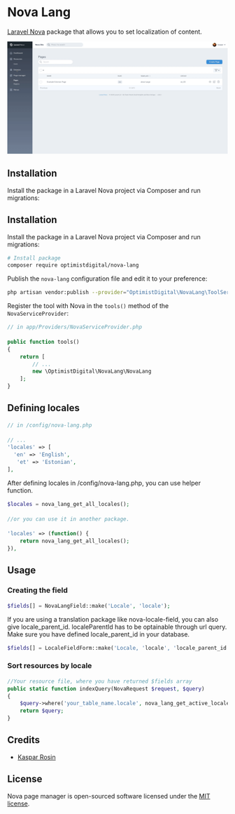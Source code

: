# Nova Lang

[Laravel Nova](https://nova.laravel.com) package that allows you to set localization of content.

![NovaLang](./docs/novalang.gif)

## Installation

Install the package in a Laravel Nova project via Composer and run migrations:

## Installation

Install the package in a Laravel Nova project via Composer and run migrations:

```bash
# Install package
composer require optimistdigital/nova-lang
```

Publish the `nova-lang` configuration file and edit it to your preference:

```bash
php artisan vendor:publish --provider="OptimistDigital\NovaLang\ToolServiceProvider" --tag="config"
```

Register the tool with Nova in the `tools()` method of the `NovaServiceProvider`:

```php
// in app/Providers/NovaServiceProvider.php

public function tools()
{
    return [
        // ...
        new \OptimistDigital\NovaLang\NovaLang
    ];
}
```

## Defining locales

```php
// in /config/nova-lang.php

// ...
'locales' => [
  'en' => 'English',
   'et' => 'Estonian',
],
```

After defining locales in /config/nova-lang.php, you can use helper function.

```php
$locales = nova_lang_get_all_locales();

//or you can use it in another package.

'locales' => (function() {
    return nova_lang_get_all_locales();
}),
```

## Usage

### Creating the field

```php
$fields[] = NovaLangField::make('Locale', 'locale');
```

If you are using a translation package like nova-locale-field, you can also give
locale_parent_id. localeParentId has to be optainable through url query. Make sure you have defined locale_parent_id in your database.

```php
$fields[] = LocaleFieldForm::make('Locale, 'locale', 'locale_parent_id')
```

### Sort resources by locale

```php
//Your resource file, where you have returned $fields array
public static function indexQuery(NovaRequest $request, $query)
{
    $query->where('your_table_name.locale', nova_lang_get_active_locale());
    return $query;
}
```

## Credits

- [Kaspar Rosin](https://github.com/KasparRosin)

## License

Nova page manager is open-sourced software licensed under the [MIT license](LICENSE.md).
